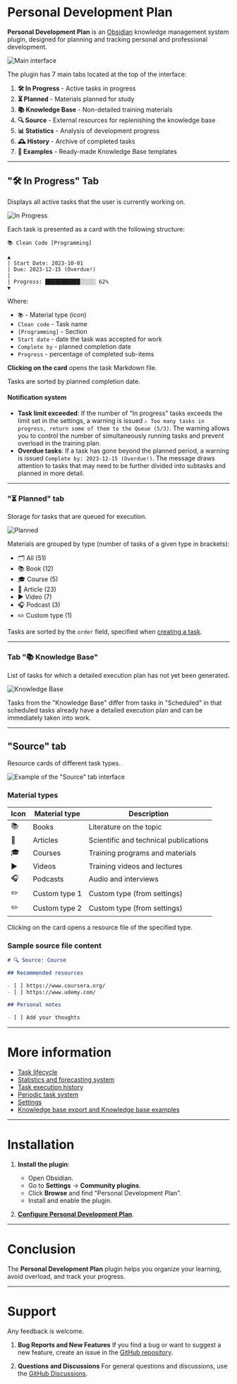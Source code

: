 # Personal Development Plan

**Personal Development Plan** is an [Obsidian](https://obsidian.md/) knowledge management system plugin,
designed for planning and tracking personal and professional development.

![Main interface](images/main_interface.png)

The plugin has 7 main tabs located at the top of the interface:

1. **🛠️ In Progress** - Active tasks in progress
2. **⏳ Planned** - Materials planned for study
3. **📚 Knowledge Base** - Non-detailed training materials
4. **🔍 Source** - External resources for replenishing the knowledge base
5. **📊 Statistics** - Analysis of development progress
6. **🕰️ History** - Archive of completed tasks
7. **📂 Examples** - Ready-made Knowledge Base templates

---

## "🛠️ In Progress" Tab

Displays all active tasks that the user is currently working on.

![In Progress](images/inProgress.png)

Each task is presented as a card with the following structure:

```
📚 Clean Code [Programming]

▲
| Start Date: 2023-10-01
| Due: 2023-12-15 (Overdue!)
|
| Progress: ███████████░░░░░ 62%
▼
```

Where:

- `📚` - Material type (icon)
- `Clean code` - Task name
- `[Programming]` - Section
- `Start date` - date the task was accepted for work
- `Complete by` - planned completion date
- `Progress` - percentage of completed sub-items

**Clicking on the card** opens the task Markdown file.

Tasks are sorted by planned completion date.

#### Notification system

- **Task limit exceeded**:
  If the number of "In progress" tasks exceeds the limit set in the settings, a warning is issued
  `⚠️ Too many tasks in progress, return some of them to the Queue (5/3)`.
  The warning allows you to control the number of simultaneously running tasks
  and prevent overload in the training plan.
- **Overdue tasks**:
  If a task has gone beyond the planned period, a warning is issued `Complete by: 2023-12-15 (Overdue!)`.
  The message draws attention to tasks that may need to be further divided into subtasks and
  planned in more detail.

---

### "⏳ Planned" tab

Storage for tasks that are queued for execution.

![Planned](images/planned.png)

Materials are grouped by type (number of tasks of a given type in brackets):

- 🗂️ All (51)
- 📚 Book (12)
- 🎓 Course (5)
- 📄 Article (23)
- ▶️ Video (7)
- 🎧️ Podcast (3)
- ✏️ Custom type (1)

Tasks are sorted by the `order` field, specified when [creating a task](lifecycle.md).

---

### Tab "📚 Knowledge Base"

List of tasks for which a detailed execution plan has not yet been generated.

![Knowledge Base](images/knowledgeBase.png)

Tasks from the "Knowledge Base" differ from tasks in "Scheduled" in that scheduled tasks already have a
detailed execution plan and can be immediately taken into work.

---

## **"Source" tab**

Resource cards of different task types.

![Example of the "Source" tab interface](images/sources.png)

### Material types

| Icon | Material type | Description                           |
|------|---------------|---------------------------------------|
| 📚   | Books         | Literature on the topic               |
| 📄   | Articles      | Scientific and technical publications |
| 🎓   | Courses       | Training programs and materials       |
| ▶️   | Videos        | Training videos and lectures          |
| 🎧   | Podcasts      | Audio and interviews                  |
| ✏️   | Custom type 1 | Custom type (from settings)           |
| ✏️   | Custom type 2 | Custom type (from settings)           |

Clicking on the card opens a resource file of the specified type.

### Sample source file content

```markdown
# 🔍 Source: Course

## Recommended resources

- [ ] https://www.coursera.org/
- [ ] https://www.udemy.com/

## Personal notes

- [ ] Add your thoughts
```

---

# More information

- [Task lifecycle](lifecycle.md)
- [Statistics and forecasting system](stats.md)
- [Task execution history](history.md)
- [Periodic task system](periodic.md)
- [Settings](settings.md)
- [Knowledge base export and Knowledge base examples](examples.md)

---

# Installation

1. **Install the plugin**:
    - Open Obsidian.
    - Go to **Settings** → **Community plugins**.
    - Click **Browse** and find "Personal Development Plan".
    - Install and enable the plugin.

2. [**Configure Personal Development Plan**](settings.md).

---

# Conclusion

The **Personal Development Plan** plugin helps you organize your learning, avoid overload, and track your progress.

---

# Support

Any feedback is welcome.

1. **Bug Reports and New Features**
   If you find a bug or want to suggest a new feature, create an issue in the [GitHub repository][github-issues].

2. **Questions and Discussions**
   For general questions and discussions, use the [GitHub Discussions][github-discussions].

[github-issues]: https://github.com/artemkorsakov/personal-development-plan/issues
[github-discussions]: https://github.com/artemkorsakov/personal-development-plan/discussions
